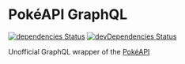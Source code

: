 # PokéAPI GraphQL

[![dependencies Status](https://img.shields.io/david/marcobiedermann/pokeapi-graphql)](https://david-dm.org/marcobiedermann/pokeapi-graphql)
[![devDependencies Status](https://img.shields.io/david/dev/marcobiedermann/pokeapi-graphql)](https://david-dm.org/marcobiedermann/pokeapi-graphql?type=dev)

Unofficial GraphQL wrapper of the [PokéAPI](https://pokeapi.co/)
